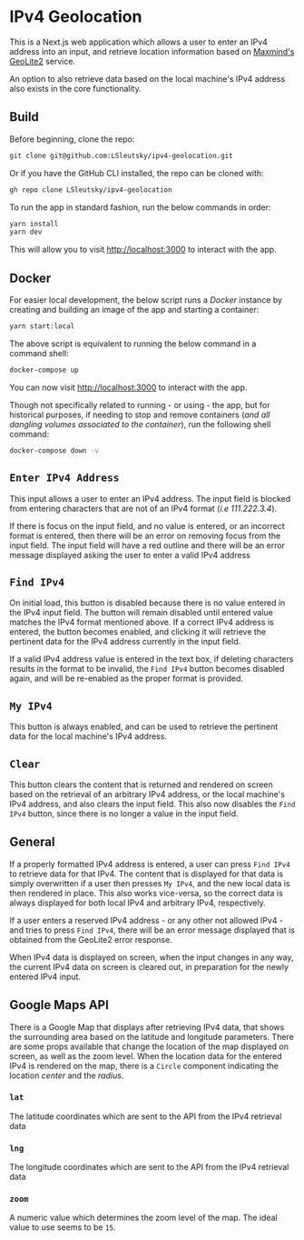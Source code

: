 # IPv4 Geolocation

This is a Next.js web application which allows a user to enter an IPv4 address into an input, and retrieve location information based on [Maxmind's GeoLite2](https://dev.maxmind.com/geoip/geolite2-free-geolocation-data) service.

An option to also retrieve data based on the local machine's IPv4 address also exists in the core functionality.

## Build

Before beginning, clone the repo:

```bash
git clone git@github.com:LSleutsky/ipv4-geolocation.git
```

Or if you have the GitHub CLI installed, the repo can be cloned with:

```bash
gh repo clone LSleutsky/ipv4-geolocation
```

To run the app in standard fashion, run the below commands in order:

```bash
yarn install
yarn dev
```

This will allow you to visit [http://localhost:3000](http://localhost:3000) to interact with the app.

## Docker

For easier local development, the below script runs a _Docker_ instance by creating and building an image of the app and starting a container:

```bash
yarn start:local
```

The above script is equivalent to running the below command in a command shell:

```bash
docker-compose up
```

You can now visit [http://localhost:3000](http://localhost:3000) to interact with the app.

Though not specifically related to running - or using - the app, but for historical purposes, if needing to stop and remove containers (_and all dangling volumes associated to the container_), run the following shell command:

```bash
docker-compose down -v
```

## `Enter IPv4 Address`

This input allows a user to enter an IPv4 address. The input field is blocked from entering characters that are not of an IPv4 format (_i.e 111.222.3.4_).

If there is focus on the input field, and no value is entered, or an incorrect format is entered, then there will be an error on removing focus from the input field. The input field will have a red outline and there will be an error message displayed asking the user to enter a valid IPv4 address

## `Find IPv4`

On initial load, this button is disabled because there is no value entered in the IPv4 input field. The button will remain disabled until entered value matches the IPv4 format mentioned above. If a correct IPv4 address is entered, the button becomes enabled, and clicking it will retrieve the pertinent data for the IPv4 address currently in the input field.

If a valid IPv4 address value is entered in the text box, if deleting characters results in the format to be invalid, the `Find IPv4` button becomes disabled again, and will be re-enabled as the proper format is provided.

## `My IPv4`

This button is always enabled, and can be used to retrieve the pertinent data for the local machine's IPv4 address.

## `Clear`

This button clears the content that is returned and rendered on screen based on the retrieval of an arbitrary IPv4 address, or the local machine's IPv4 address, and also clears the input field. This also now disables the `Find IPv4` button, since there is no longer a value in the input field.

## General

If a properly formatted IPv4 address is entered, a user can press `Find IPv4` to retrieve data for that IPv4. The content that is displayed for that data is simply overwritten if a user then presses `My IPv4`, and the new local data is then rendered in place. This also works vice-versa, so the correct data is always displayed for both local IPv4 and arbitrary IPv4, respectively.

If a user enters a reserved IPv4 address - or any other not allowed IPv4 - and tries to press `Find IPv4`, there will be an error message displayed that is obtained from the GeoLite2 error response.

When IPv4 data is displayed on screen, when the input changes in any way, the current IPv4 data on screen is cleared out, in preparation for the newly entered IPv4 input.

## Google Maps API

There is a Google Map that displays after retrieving IPv4 data, that shows the surrounding area based on the latitude and longitude parameters. There are some props available that change the location of the map displayed on screen, as well as the zoom level. When the location data for the entered IPv4 is rendered on the map, there is a `Circle` component indicating the location _center_ and the _radius_.

### `lat`

The latitude coordinates which are sent to the API from the IPv4 retrieval data

### `lng`

The longitude coordinates which are sent to the API from the IPv4 retrieval data

### `zoom`

A numeric value which determines the zoom level of the map. The ideal value to use seems to be `15`.
